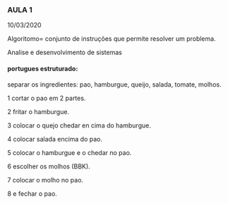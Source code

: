 ### AULA 1

10/03/2020

Algoritomo= conjunto de instruções que permite resolver um problema.

Analise e desenvolvimento de sistemas



#### portugues estruturado:
separar os ingredientes: pao, hamburgue, queijo, salada, tomate, molhos.

1 cortar o pao em 2 partes.

2 fritar o hamburgue.

3 colocar o quejo chedar en cima do hamburgue.

4 colocar salada encima do pao.

5 colocar o hamburgue e o chedar no pao.

6 escolher os molhos (BBK).   

7 colocar o molho no pao.

8 e fechar o pao.

